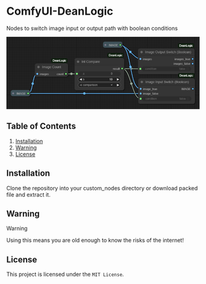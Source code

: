 # ComfyUI-DeanLogic
Nodes to switch image input or output path with boolean conditions

![Nodes](dlnodes.png)

## Table of Contents
1. [Installation](#installation)
2. [Warning](#warning)
3. [License](#license)

## <a name="installation"></a> Installation
Clone the repository into your custom_nodes directory or download packed file and extract it.

## <a name="warning"></a> Warning
> [!WARNING]
> Using this means you are old enough to know the risks of the internet!

## <a name="license"></a> License
This project is licensed under the `MIT License`.